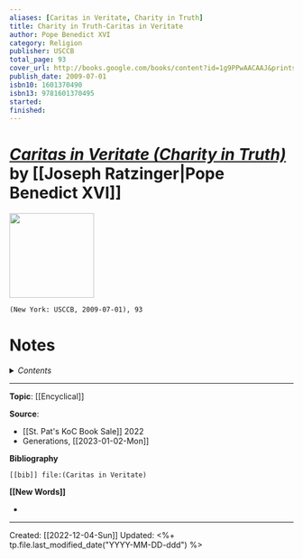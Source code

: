 ```yaml
---
aliases: [Caritas in Veritate, Charity in Truth]
title: Charity in Truth-Caritas in Veritate
author: Pope Benedict XVI
category: Religion
publisher: USCCB
total_page: 93
cover_url: http://books.google.com/books/content?id=1g9PPwAACAAJ&printsec=frontcover&img=1&zoom=1&source=gbs_api
publish_date: 2009-07-01
isbn10: 1601370490
isbn13: 9781601370495
started: 
finished: 
---
```

# [*Caritas in Veritate (Charity in Truth)*]() by [[Joseph Ratzinger|Pope Benedict XVI]]

<img src="http://books.google.com/books/content?id=1g9PPwAACAAJ&printsec=frontcover&img=1&zoom=1&source=gbs_api" width=150>

`(New York: USCCB, 2009-07-01), 93`


# Notes

<details>
 <summary><i>Contents</i></summary>
<!-- MarkdownTOC autolink="true" -->

<!-- /MarkdownTOC -->
</details>



--- 
**Topic**: [[Encyclical]]

**Source**: 
- [[St. Pat's KoC Book Sale]] 2022
- Generations, [[2023-01-02-Mon]]

**Bibliography**

```query
[[bib]] file:(Caritas in Veritate)
```
 

**[[New Words]]**

- 

---
Created: [[2022-12-04-Sun]]
Updated: <%+ tp.file.last_modified_date("YYYY-MM-DD-ddd") %>
